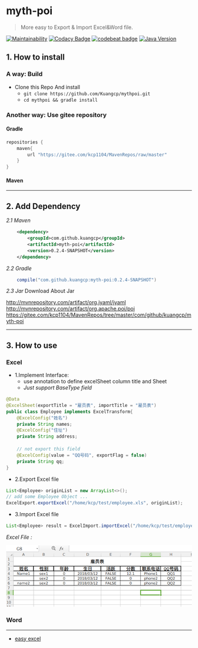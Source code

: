 # myth-poi
> More easy to Export & Import Excel&Word file.

[![Maintainability](https://api.codeclimate.com/v1/badges/f780223b0a257f652c4c/maintainability)](https://codeclimate.com/github/Kuangcp/mythpoi/maintainability)
[![Codacy Badge](https://api.codacy.com/project/badge/Grade/5ffa0f4b455e4eba8fe66464792ccd7b)](https://www.codacy.com/app/Kuangcp/mythpoi?utm_source=github.com&amp;utm_medium=referral&amp;utm_content=Kuangcp/mythpoi&amp;utm_campaign=Badge_Grade)
[![codebeat badge](https://codebeat.co/badges/ab5fad57-0c61-49f6-a5ec-eb975b9d5c66)](https://codebeat.co/projects/github-com-kuangcp-mythpoi-master)
[![Java Version](https://img.shields.io/badge/Java-JRE%208-red.svg)](https://www.java.com/download/)

## 1. How to install
### A way: Build
- Clone this Repo And install 
    - `git clone https://github.com/Kuangcp/mythpoi.git`
    - `cd mythpoi && gradle install`

### Another way: Use gitee repository
#### Gradle 
```groovy
repositories {
    maven{
        url "https://gitee.com/kcp1104/MavenRepos/raw/master"
    }
} 
```
#### Maven 

************
## 2. Add Dependency

_2.1 Maven_
```xml
    <dependency>
        <groupId>com.github.kuangcp</groupId>
        <artifactId>myth-poi</artifactId>
        <version>0.2.4-SNAPSHOT</version>
    </dependency>
```
_2.2 Gradle_
```groovy
    compile("com.github.kuangcp:myth-poi:0.2.4-SNAPSHOT")
```

_2.3 Jar_
Download About Jar

http://mvnrepository.com/artifact/org.jyaml/jyaml  
http://mvnrepository.com/artifact/org.apache.poi/poi  
https://gitee.com/kcp1104/MavenRepos/tree/master/com/github/kuangcp/myth-poi  

********************
## 3. How to use
### Excel 
- 1.Implement Interface:
    - use annotation to define excelSheet column title and Sheet 
    - *Just support BaseType field*

```java
@Data
@ExcelSheet(exportTitle = "雇员表", importTitle = "雇员表")
public class Employee implements ExcelTransform{
    @ExcelConfig("姓名")
    private String names;
    @ExcelConfig("住址")
    private String address;
    
    // not export this field
    @ExcelConfig(value = "QQ号码", exportFlag = false)
    private String qq;
}
```
- 2.Export Excel file  
```java
List<Employee> originList = new ArrayList<>();
// add some Employee Object ...
ExcelExport.exportExcel("/home/kcp/test/employee.xls", originList);
```

- 3.Import Excel file
```java
List<Employee> result = ExcelImport.importExcel("/home/kcp/test/employee.xls", Employee.class);
```

_Excel File :_

![excel.png](https://raw.githubusercontent.com/Kuangcp/ImageRepos/master/Image/mythpoi/excel.png)

### Word

*************

- [easy excel](https://github.com/alibaba/easyexcel)

